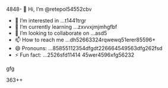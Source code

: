 4848- 👋 Hi, I’m @retepol54552cbv
- 👀 I’m interested in ...t1441trgr
- 🌱 I’m currently learning ...zxvvxjmjmhgfbf
- 💞️ I’m looking to collaborate on ...asd5
- 📫 How to reach me ...dh52663324rqwewq51erer85596+
- 😄 Pronouns: ...85855112354dfgdt226664549563dfg262fsd
- ⚡ Fun fact: ...2526sfd11414
45wer4596xfg56232
<!---asd22222fgcvb because its `README.md` (tcvfdhis file) appears on your GitHub profile.54354wqewqe
You can click the Preview link to take a look at your changes.
--->gfg
363++
